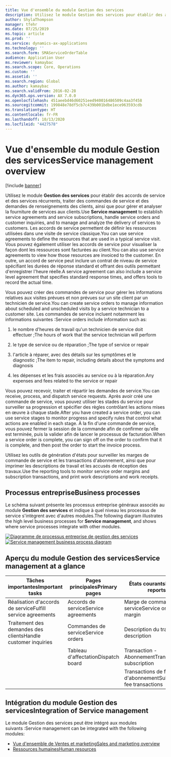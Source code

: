 ```yaml
---
title: Vue d'ensemble du module Gestion des services
description: Utilisez le module Gestion des services pour établir des accords de service et des services récurrents, traiter des commandes de service et des demandes de renseignements des clients, ainsi que pour gérer et analyser la fourniture de services aux clients.
author: ShylaThompson
manager: tfehr
ms.date: 07/25/2019
ms.topic: article
ms.prod: ''
ms.service: dynamics-ax-applications
ms.technology: ''
ms.search.form: SMAServiceOrderTable
audience: Application User
ms.reviewer: kamaybac
ms.search.scope: Core, Operations
ms.custom: ''
ms.assetid: ''
ms.search.region: Global
ms.author: kamaybac
ms.search.validFrom: 2016-02-28
ms.dyn365.ops.version: AX 7.0.0
ms.openlocfilehash: 451aeebd46d60251eed940016486509c4aa3f458
ms.sourcegitcommit: 199848e78df5cb7c439b001bdbe1ece963593cdb
ms.translationtype: HT
ms.contentlocale: fr-FR
ms.lasthandoff: 10/13/2020
ms.locfileid: "4427578"
---
```

# <a name="service-management-overview"></a><span data-ttu-id="81ebb-103">Vue d'ensemble du module Gestion des services</span><span class="sxs-lookup"><span data-stu-id="81ebb-103">Service management overview</span></span>

[!include [banner](../includes/banner.md)]


<span data-ttu-id="81ebb-104">Utilisez le module **Gestion des services** pour établir des accords de service et des services récurrents, traiter des commandes de service et des demandes de renseignements des clients, ainsi que pour gérer et analyser la fourniture de services aux clients.</span><span class="sxs-lookup"><span data-stu-id="81ebb-104">Use **Service management** to establish service agreements and service subscriptions, handle service orders and customer inquiries, and to manage and analyze the delivery of services to customers.</span></span> <span data-ttu-id="81ebb-105">Les accords de service permettent de définir les ressources utilisées dans une visite de service classique.</span><span class="sxs-lookup"><span data-stu-id="81ebb-105">You can use service agreements to define the resources that are used in a typical service visit.</span></span> <span data-ttu-id="81ebb-106">Vous pouvez également utiliser les accords de service pour visualiser la façon dont les ressources sont facturées au client.</span><span class="sxs-lookup"><span data-stu-id="81ebb-106">You can also use service agreements to view how those resources are invoiced to the customer.</span></span> <span data-ttu-id="81ebb-107">En outre, un accord de service peut inclure un contrat de niveau de service spécifiant les durées de réponse standard et offrant des outils permettant d'enregistrer l'heure réelle.</span><span class="sxs-lookup"><span data-stu-id="81ebb-107">A service agreement can also include a service level agreement that specifies standard response times, and offers tools to record the actual time.</span></span>

<span data-ttu-id="81ebb-108">Vous pouvez créer des commandes de service pour gérer les informations relatives aux visites prévues et non prévues sur un site client par un technicien de service.</span><span class="sxs-lookup"><span data-stu-id="81ebb-108">You can create service orders to manage information about scheduled and unscheduled visits by a service technician to a customer site.</span></span> <span data-ttu-id="81ebb-109">Les commandes de service incluent notamment les informations suivantes :</span><span class="sxs-lookup"><span data-stu-id="81ebb-109">Service orders include information such as:</span></span>

1.  <span data-ttu-id="81ebb-110">le nombre d'heures de travail qu'un technicien de service doit effectuer ;</span><span class="sxs-lookup"><span data-stu-id="81ebb-110">The hours of work that the service technician will perform</span></span>

2.  <span data-ttu-id="81ebb-111">le type de service ou de réparation ;</span><span class="sxs-lookup"><span data-stu-id="81ebb-111">The type of service or repair</span></span>

3.  <span data-ttu-id="81ebb-112">l'article à réparer, avec des détails sur les symptômes et le diagnostic ;</span><span class="sxs-lookup"><span data-stu-id="81ebb-112">The item to repair, including details about the symptoms and diagnosis</span></span>

4.  <span data-ttu-id="81ebb-113">les dépenses et les frais associés au service ou à la réparation.</span><span class="sxs-lookup"><span data-stu-id="81ebb-113">Any expenses and fees related to the service or repair</span></span>

<span data-ttu-id="81ebb-114">Vous pouvez recevoir, traiter et répartir les demandes de service.</span><span class="sxs-lookup"><span data-stu-id="81ebb-114">You can receive, process, and dispatch service requests.</span></span> <span data-ttu-id="81ebb-115">Après avoir créé une commande de service, vous pouvez utiliser les stades du service pour surveiller sa progression et spécifier des règles contrôlant les actions mises en œuvre à chaque stade.</span><span class="sxs-lookup"><span data-stu-id="81ebb-115">After you have created a service order, you can use service stages to monitor progress and specify rules that control what actions are enabled in each stage.</span></span> <span data-ttu-id="81ebb-116">À la fin d'une commande de service, vous pouvez fermer la session de la commande afin de confirmer qu'elle est terminée, puis la valider afin de lancer le processus de facturation.</span><span class="sxs-lookup"><span data-stu-id="81ebb-116">When a service order is complete, you can sign off on the order to confirm that it is complete, and then post the order to start the invoice process.</span></span>

<span data-ttu-id="81ebb-117">Utilisez les outils de génération d'états pour surveiller les marges de commande de service et les transactions d'abonnement, ainsi que pour imprimer les descriptions de travail et les accusés de réception des travaux.</span><span class="sxs-lookup"><span data-stu-id="81ebb-117">Use the reporting tools to monitor service order margins and subscription transactions, and print work descriptions and work receipts.</span></span>

## <a name="business-processes"></a><span data-ttu-id="81ebb-118">Processus entreprise</span><span class="sxs-lookup"><span data-stu-id="81ebb-118">Business processes</span></span>

<span data-ttu-id="81ebb-119">Le schéma suivant présente les processus entreprise généraux associés au module **Gestion des services** et indique à quel niveau les processus de service s'intègrent avec d'autres modules.</span><span class="sxs-lookup"><span data-stu-id="81ebb-119">The following diagram illustrates the high level business processes for **Service management**, and shows where service processes integrate with other modules.</span></span>

<span data-ttu-id="81ebb-120">[![Diagramme de processus entreprise de gestion des services](./media/sm_home_page.gif)](./media/sm_home_page.gif)</span><span class="sxs-lookup"><span data-stu-id="81ebb-120">[![Service management business process diagram](./media/sm_home_page.gif)](./media/sm_home_page.gif)</span></span>

## <a name="service-management-at-a-glance"></a><span data-ttu-id="81ebb-121">Aperçu du module Gestion des services</span><span class="sxs-lookup"><span data-stu-id="81ebb-121">Service management at a glance</span></span>

|<span data-ttu-id="81ebb-122">Tâches importantes</span><span class="sxs-lookup"><span data-stu-id="81ebb-122">Important tasks</span></span>           | <span data-ttu-id="81ebb-123">Pages principales</span><span class="sxs-lookup"><span data-stu-id="81ebb-123">Primary pages</span></span>                         |<span data-ttu-id="81ebb-124">États courants</span><span class="sxs-lookup"><span data-stu-id="81ebb-124">Popular reports</span></span>              |
|--------------------------|---------------------------------------|-----------------------------|
|<span data-ttu-id="81ebb-125">Réalisation d'accords de service</span><span class="sxs-lookup"><span data-stu-id="81ebb-125">Fulfill service agreements</span></span>|<span data-ttu-id="81ebb-126">Accords de service</span><span class="sxs-lookup"><span data-stu-id="81ebb-126">Service agreements</span></span>                     |<span data-ttu-id="81ebb-127">Marge de commande de service</span><span class="sxs-lookup"><span data-stu-id="81ebb-127">Service order margin</span></span>         |
|<span data-ttu-id="81ebb-128">Traitement des demandes des clients</span><span class="sxs-lookup"><span data-stu-id="81ebb-128">Handle customer inquiries</span></span> |<span data-ttu-id="81ebb-129">Commandes de service</span><span class="sxs-lookup"><span data-stu-id="81ebb-129">Service orders</span></span>                         |<span data-ttu-id="81ebb-130">Description du travail</span><span class="sxs-lookup"><span data-stu-id="81ebb-130">Work description</span></span>             |
|                          |<span data-ttu-id="81ebb-131">Tableau d'affectation</span><span class="sxs-lookup"><span data-stu-id="81ebb-131">Dispatch board</span></span>                         |<span data-ttu-id="81ebb-132">Transaction - Abonnement</span><span class="sxs-lookup"><span data-stu-id="81ebb-132">Transaction - subscription</span></span>   |
|                          |                                       |<span data-ttu-id="81ebb-133">Transactions de frais d'abonnement</span><span class="sxs-lookup"><span data-stu-id="81ebb-133">Subscription fee transactions</span></span>|


## <a name="integration-of-service-management"></a><span data-ttu-id="81ebb-134">Intégration du module Gestion des services</span><span class="sxs-lookup"><span data-stu-id="81ebb-134">Integration of Service management</span></span>

<span data-ttu-id="81ebb-135">Le module Gestion des services peut être intégré aux modules suivants :</span><span class="sxs-lookup"><span data-stu-id="81ebb-135">Service management can be integrated with the following modules:</span></span>

  - [<span data-ttu-id="81ebb-136">Vue d'ensemble de Ventes et marketing</span><span class="sxs-lookup"><span data-stu-id="81ebb-136">Sales and marketing overview</span></span>](../sales-marketing/overview-sales-marketing.md)
  - [<span data-ttu-id="81ebb-137">Ressources humaines</span><span class="sxs-lookup"><span data-stu-id="81ebb-137">Human resources</span></span>](https://docs.microsoft.com/dynamics365/unified-operations/talent/index)

  

